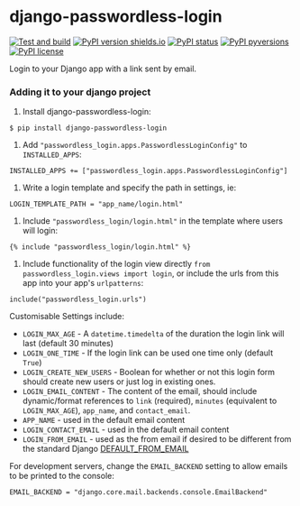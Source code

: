 # django-passwordless-login

[![Test and build](https://github.com/ImperialCollegeLondon/django-passwordless-login/actions/workflows/ci.yml/badge.svg)](https://github.com/ImperialCollegeLondon/django-passwordless-login/actions/workflows/ci.yml)
[![PyPI version shields.io](https://img.shields.io/pypi/v/django-passwordless-login.svg)](https://pypi.python.org/pypi/django-passwordless-login/)
[![PyPI status](https://img.shields.io/pypi/status/django-passwordless-login.svg)](https://pypi.python.org/pypi/django-passwordless-login/)
[![PyPI pyversions](https://img.shields.io/pypi/pyversions/django-passwordless-login.svg)](https://pypi.python.org/pypi/django-passwordless-login/)
[![PyPI license](https://img.shields.io/pypi/l/django-passwordless-login.svg)](https://pypi.python.org/pypi/django-passwordless-login/)

Login to your Django app with a link sent by email.

### Adding it to your django project

1. Install django-passwordless-login:
```
$ pip install django-passwordless-login
```
1. Add `"passwordless_login.apps.PasswordlessLoginConfig"` to `INSTALLED_APPS`:
```
INSTALLED_APPS += ["passwordless_login.apps.PasswordlessLoginConfig"]
```
1. Write a login template and specify the path in settings, ie:
```
LOGIN_TEMPLATE_PATH = "app_name/login.html"
```
1. Include `"passwordless_login/login.html"` in the template where users will login:
```
{% include "passwordless_login/login.html" %}
```
1. Include functionality of the login view directly `from passwordless_login.views import login`, or include the urls from this app into your app's `urlpatterns`:
```
include("passwordless_login.urls")
```


Customisable Settings include:
 - `LOGIN_MAX_AGE` - A `datetime.timedelta` of the duration the login link will last (default 30 minutes)
 - `LOGIN_ONE_TIME` - If the login link can be used one time only (default `True`)
 - `LOGIN_CREATE_NEW_USERS` - Boolean for whether or not this login form should create new users or just log in existing ones.
 - `LOGIN_EMAIL_CONTENT` - The content of the email, should include dynamic/format references to `link` (required), `minutes` (equivalent to `LOGIN_MAX_AGE`), `app_name`, and `contact_email`.
 - `APP_NAME` - used in the default email content
 - `LOGIN_CONTACT_EMAIL` - used in the default email content
 - `LOGIN_FROM_EMAIL` - used as the from email if desired to be different from the standard Django [DEFAULT_FROM_EMAIL](https://docs.djangoproject.com/en/4.1/ref/settings/#default-from-email)

For development servers, change the `EMAIL_BACKEND` setting to allow emails to be printed to the console:
```
EMAIL_BACKEND = "django.core.mail.backends.console.EmailBackend"
```
